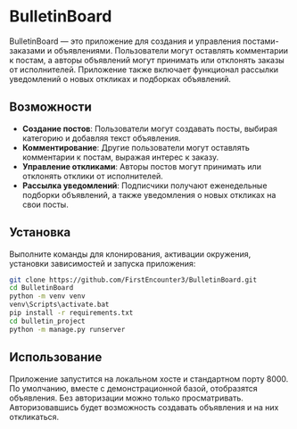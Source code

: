 # BulletinBoard

BulletinBoard — это приложение для создания и управления постами-заказами и объявлениями. Пользователи могут оставлять комментарии к постам, а авторы объявлений могут принимать или отклонять заказы от исполнителей. Приложение также включает функционал рассылки уведомлений о новых откликах и подборках объявлений.

## Возможности

- **Создание постов**: Пользователи могут создавать посты, выбирая категорию и добавляя текст объявления.
- **Комментирование**: Другие пользователи могут оставлять комментарии к постам, выражая интерес к заказу.
- **Управление откликами**: Авторы постов могут принимать или отклонять отклики от исполнителей.
- **Рассылка уведомлений**: Подписчики получают еженедельные подборки объявлений, а также уведомления о новых откликах на свои посты.

## Установка
Выполните команды для клонирования, активации окружения, установки зависимостей и запуска приложения:
   ```bash
   git clone https://github.com/FirstEncounter3/BulletinBoard.git
   cd BulletinBoard
   python -m venv venv
   venv\Scripts\activate.bat
   pip install -r requirements.txt
   cd bulletin_project
   python -m manage.py runserver
  ```

## Использование
Приложение запустится на локальном хосте и стандартном порту 8000. По умолчанию, вместе с демонстрационной базой, отобразятся объявления. Без авторизации можно только просматривать. Авторизовавшись будет возможность создавать объявления и на них откликаться. 
